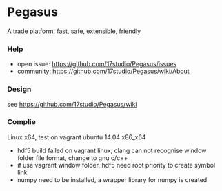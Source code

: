 # Pegasus

A trade platform, fast, safe, extensible, friendly

### Help

- open issue: https://github.com/17studio/Pegasus/issues
- community: https://github.com/17studio/Pegasus/wiki/About

### Design

see https://github.com/17studio/Pegasus/wiki

### Complie

Linux x64, test on vagrant ubuntu 14.04 x86_x64

- hdf5 build failed on vagrant linux, clang can not recognise window folder file format, change to gnu c/c++
- if use vagrant window folder, hdf5 need root priority to create symbol link
- numpy need to be installed, a wrapper library for numpy is created
